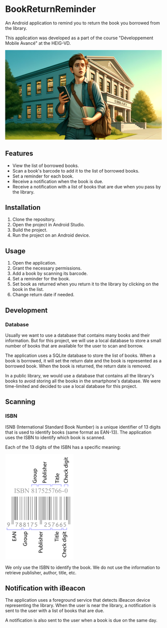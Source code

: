# BookReturnReminder

An Android application to remind you to return the book you borrowed from the library.

This application was developed as a part of the course "Développement Mobile Avancé" at the HEIG-VD.

![BookReturnReminder](./figures/BookReturnReminder.png)

## Features

- View the list of borrowed books.
- Scan a book's barcode to add it to the list of borrowed books.
- Set a reminder for each book.
- Receive a notification when the book is due.
- Receive a notification with a list of books that are due when you pass by the library.

## Installation

1. Clone the repository.
2. Open the project in Android Studio.
3. Build the project.
4. Run the project on an Android device.

## Usage

1. Open the application.
2. Grant the necessary permissions.
3. Add a book by scanning its barcode.
4. Set a reminder for the book.
5. Set book as returned when you return it to the library by clicking on the book in the list.
6. Change return date if needed.

## Development

### Database

Usually we want to use a database that contains many books and their information. But for this project, we will use a local database to store a small number of books that are available for the user to scan and borrow.

The application uses a SQLite database to store the list of books. When a book is borrowed, it will set the return date and the book is represented as a borrowed book. When the book is returned, the return date is removed.

In a public library, we would use a database that contains all the library's books to avoid storing all the books in the smartphone's database. We were time-limited and decided to use a local database for this project.

## Scanning

### ISBN

ISNB (International Standard Book Number) is a unique identifier of 13 digits that is used to identify books (same format as EAN-13). The application uses the ISBN to identify which book is scanned.

Each of the 13 digits of the ISBN has a specific meaning:

![ISBN exemple from Wikipedia](./figures/EAN-13-ISBN-13.svg.png)

We only use the ISBN to identify the book. We do not use the information to retrieve publisher, author, title, etc.

## Notification with iBeacon

The application uses a foreground service that detects iBeacon device representing the library. When the user is near the library, a notification is sent to the user with a list of books that are due.

A notification is also sent to the user when a book is due on the same day.